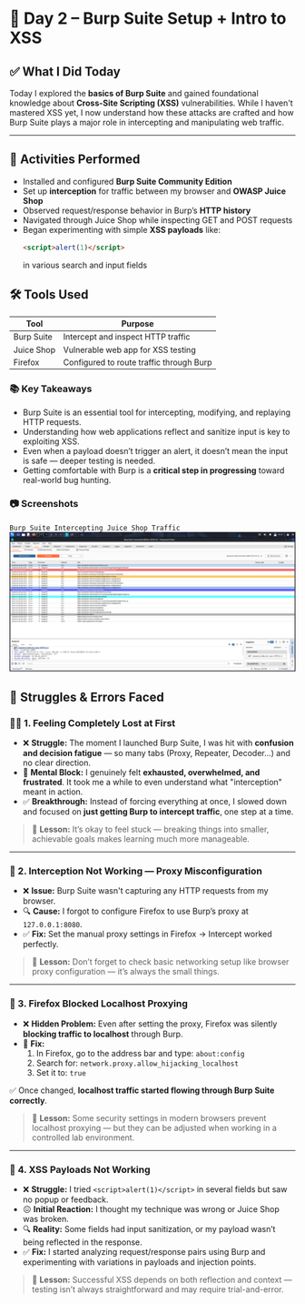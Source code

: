 
# 🧠 Day 2 – Burp Suite Setup + Intro to XSS

## ✅ What I Did Today

Today I explored the **basics of Burp Suite** and gained foundational knowledge about **Cross-Site Scripting (XSS)** vulnerabilities. While I haven't mastered XSS yet, I now understand how these attacks are crafted and how Burp Suite plays a major role in intercepting and manipulating web traffic.

---

## 🔧 Activities Performed

- Installed and configured **Burp Suite Community Edition**
- Set up **interception** for traffic between my browser and **OWASP Juice Shop**
- Observed request/response behavior in Burp’s **HTTP history**
- Navigated through Juice Shop while inspecting GET and POST requests
- Began experimenting with simple **XSS payloads** like:
  ```html
  <script>alert(1)</script>
  ```
  in various search and input fields


## 🛠️ Tools Used
|Tool|	Purpose|
|------|-------|
|Burp Suite	|Intercept and inspect HTTP traffic
|Juice Shop|	Vulnerable web app for XSS testing
|Firefox|	Configured to route traffic through Burp

### 📚 Key Takeaways
- Burp Suite is an essential tool for intercepting, modifying, and replaying HTTP requests.<br>
- Understanding how web applications reflect and sanitize input is key to exploiting XSS.<br>
- Even when a payload doesn’t trigger an alert, it doesn’t mean the input is safe — deeper testing is needed.<br>
- Getting comfortable with Burp is a **critical step in progressing** toward real-world bug hunting.<br>

### 📷 Screenshots
`Burp Suite Intercepting Juice Shop Traffic`
[![Burp Interception](images/day02-burp-interception.png)](images/day02-burp-interception.png)


##  🧱 Struggles & Errors Faced



### 😵‍💫 1. Feeling Completely Lost at First

- ❌ **Struggle:** The moment I launched Burp Suite, I was hit with **confusion and decision fatigue** — so many tabs (Proxy, Repeater, Decoder...) and no clear direction.
- 🧠 **Mental Block:** I genuinely felt **exhausted, overwhelmed, and frustrated**. It took me a while to even understand what "interception" meant in action.
- ✅ **Breakthrough:** Instead of forcing everything at once, I slowed down and focused on **just getting Burp to intercept traffic**, one step at a time.

> 🔁 **Lesson:** It’s okay to feel stuck — breaking things into smaller, achievable goals makes learning much more manageable.

---

### 🔌 2. Interception Not Working — Proxy Misconfiguration

- ❌ **Issue:** Burp Suite wasn't capturing any HTTP requests from my browser.
- 🔍 **Cause:** I forgot to configure Firefox to use Burp’s proxy at `127.0.0.1:8080`.
- ✅ **Fix:** Set the manual proxy settings in Firefox → Intercept worked perfectly.

> 🔁 **Lesson:** Don’t forget to check basic networking setup like browser proxy configuration — it’s always the small things.

---

### 🦊 3. Firefox Blocked Localhost Proxying

- ❌ **Hidden Problem:** Even after setting the proxy, Firefox was silently **blocking traffic to localhost** through Burp.
- 🧩 **Fix:**
  1. In Firefox, go to the address bar and type: `about:config`
  2. Search for: `network.proxy.allow_hijacking_localhost`
  3. Set it to: `true`

✅ Once changed, **localhost traffic started flowing through Burp Suite correctly**.

> 🔁 **Lesson:** Some security settings in modern browsers prevent localhost proxying — but they can be adjusted when working in a controlled lab environment.

---

### 🧪 4. XSS Payloads Not Working

- ❌ **Struggle:** I tried `<script>alert(1)</script>` in several fields but saw no popup or feedback.
- 😖 **Initial Reaction:** I thought my technique was wrong or Juice Shop was broken.
- 🔍 **Reality:** Some fields had input sanitization, or my payload wasn’t being reflected in the response.
- ✅ **Fix:** I started analyzing request/response pairs using Burp and experimenting with variations in payloads and injection points.

> 🔁 **Lesson:** Successful XSS depends on both reflection and context — testing isn’t always straightforward and may require trial-and-error.

